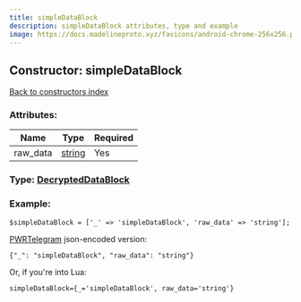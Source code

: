 ```yaml
---
title: simpleDataBlock
description: simpleDataBlock attributes, type and example
image: https://docs.madelineproto.xyz/favicons/android-chrome-256x256.png
---
```

## Constructor: simpleDataBlock  
[Back to constructors index](index.md)



### Attributes:

| Name     |    Type       | Required |
|----------|---------------|----------|
|raw\_data|[string](../types/string.md) | Yes|



### Type: [DecryptedDataBlock](../types/DecryptedDataBlock.md)


### Example:

```
$simpleDataBlock = ['_' => 'simpleDataBlock', 'raw_data' => 'string'];
```  

[PWRTelegram](https://pwrtelegram.xyz) json-encoded version:

```
{"_": "simpleDataBlock", "raw_data": "string"}
```


Or, if you're into Lua:  


```
simpleDataBlock={_='simpleDataBlock', raw_data='string'}

```


